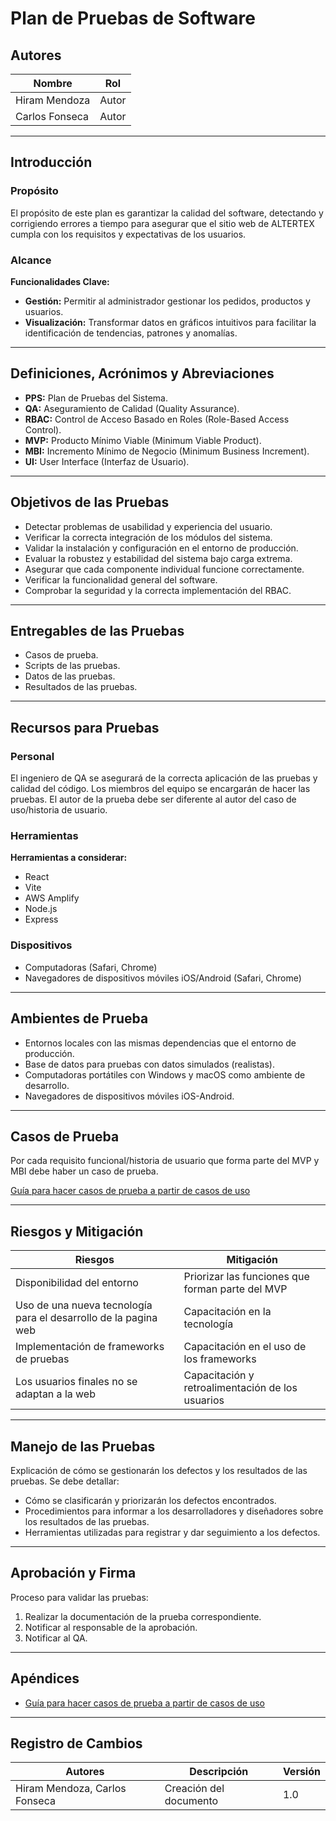 # Plan de Pruebas de Software

## Autores

| Nombre               | Rol   |
|----------------------|-------|
| Hiram Mendoza   | Autor |
| Carlos Fonseca   | Autor |

---

## Introducción


### Propósito
El propósito de este plan es garantizar la calidad del software, detectando y corrigiendo errores a tiempo para asegurar que el sitio web de ALTERTEX cumpla con los requisitos y expectativas de los usuarios.

<!-- Pendiente -->
### Alcance
**Funcionalidades Clave:**
- **Gestión:** Permitir al administrador gestionar los pedidos, productos y usuarios.
- **Visualización:** Transformar datos en gráficos intuitivos para facilitar la identificación de tendencias, patrones y anomalías.

---

## Definiciones, Acrónimos y Abreviaciones

- **PPS:** Plan de Pruebas del Sistema.
- **QA:** Aseguramiento de Calidad (Quality Assurance).
- **RBAC:** Control de Acceso Basado en Roles (Role-Based Access Control).
- **MVP:** Producto Mínimo Viable (Minimum Viable Product).
- **MBI:** Incremento Mínimo de Negocio (Minimum Business Increment).
- **UI:** User Interface (Interfaz de Usuario).

---

## Objetivos de las Pruebas

- Detectar problemas de usabilidad y experiencia del usuario.
- Verificar la correcta integración de los módulos del sistema.
- Validar la instalación y configuración en el entorno de producción.
- Evaluar la robustez y estabilidad del sistema bajo carga extrema.
- Asegurar que cada componente individual funcione correctamente.
- Verificar la funcionalidad general del software.
- Comprobar la seguridad y la correcta implementación del RBAC.

---

## Entregables de las Pruebas

- Casos de prueba.
- Scripts de las pruebas.
- Datos de las pruebas.
- Resultados de las pruebas.

---

## Recursos para Pruebas

### Personal
El ingeniero de QA se asegurará de la correcta aplicación de las pruebas y calidad del código. Los miembros del equipo se encargarán de hacer las pruebas. El autor de la prueba debe ser diferente al autor del caso de uso/historia de usuario.

### Herramientas

**Herramientas a considerar:**
- React
- Vite
- AWS Amplify
- Node.js 
- Express

### Dispositivos
- Computadoras (Safari, Chrome)
- Navegadores de dispositivos móviles iOS/Android (Safari, Chrome)

---

## Ambientes de Prueba

- Entornos locales con las mismas dependencias que el entorno de producción.
- Base de datos para pruebas con datos simulados (realistas).
- Computadoras portátiles con Windows y macOS como ambiente de desarrollo.
- Navegadores de dispositivos móviles iOS-Android.

---

## Casos de Prueba

Por cada requisito funcional/historia de usuario que forma parte del MVP y MBI debe haber un caso de prueba.

[Guía para hacer casos de prueba a partir de casos de uso](https://www.fing.edu.uy/inco/cursos/ingsoft/iis/files/3172_0958_usecase.pdf)

---

## Riesgos y Mitigación

| Riesgos                                                           | Mitigación                                       |
|-------------------------------------------------------------------|-------------------------------------------------|
| Disponibilidad del entorno                                        | Priorizar las funciones que forman parte del MVP |
| Uso de una nueva tecnología para el desarrollo de la pagina web   | Capacitación en la tecnología                   |
| Implementación de frameworks de pruebas                           | Capacitación en el uso de los frameworks        |
| Los usuarios finales no se adaptan a la web                       | Capacitación y retroalimentación de los usuarios |

---

## Manejo de las Pruebas

Explicación de cómo se gestionarán los defectos y los resultados de las pruebas. Se debe detallar:

- Cómo se clasificarán y priorizarán los defectos encontrados.
- Procedimientos para informar a los desarrolladores y diseñadores sobre los resultados de las pruebas.
- Herramientas utilizadas para registrar y dar seguimiento a los defectos.

---

## Aprobación y Firma

Proceso para validar las pruebas:

1. Realizar la documentación de la prueba correspondiente.
2. Notificar al responsable de la aprobación.
3. Notificar al QA.

---

## Apéndices

- [Guía para hacer casos de prueba a partir de casos de uso](https://www.fing.edu.uy/inco/cursos/ingsoft/iis/files/3172_0958_usecase.pdf)

---

## Registro de Cambios

| Autores             | Descripción                 | Versión |
|------------------|---------------------------|---------|
| Hiram Mendoza, Carlos Fonseca         | Creación del documento     | 1.0     |

